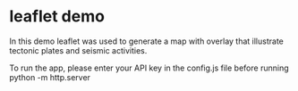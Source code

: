 # leaflet demo

In this demo leaflet was used to generate a map with overlay that illustrate tectonic plates and seismic activities.

To run the app, please enter your API key in the config.js file before running python -m http.server
